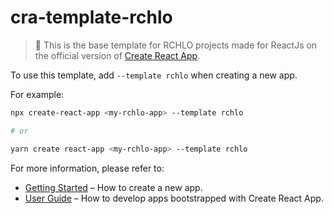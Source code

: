 # cra-template-rchlo
> 🍥 This is the base template for RCHLO projects made for ReactJs on the official version of [Create React App](https://github.com/facebook/create-react-app).

To use this template, add `--template rchlo` when creating a new app.

For example:

```sh
npx create-react-app <my-rchlo-app> --template rchlo 

# or

yarn create react-app <my-rchlo-app> --template rchlo
```

For more information, please refer to:

- [Getting Started](https://create-react-app.dev/docs/getting-started) – How to create a new app.
- [User Guide](https://create-react-app.dev) – How to develop apps bootstrapped with Create React App.